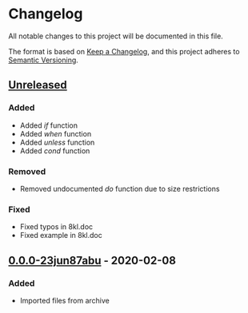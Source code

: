 # Changelog
All notable changes to this project will be documented in this file.

The format is based on [Keep a Changelog](https://keepachangelog.com/en/1.0.0/),
and this project adheres to [Semantic Versioning](https://semver.org/spec/v2.0.0.html).


## [Unreleased]

### Added
- Added *if* function
- Added *when* function
- Added *unless* function
- Added *cond* function

### Removed
- Removed undocumented *do* function due to size restrictions

### Fixed
- Fixed typos in 8kl.doc
- Fixed example in 8kl.doc


## [0.0.0-23jun87abu] - 2020-02-08

### Added
- Imported files from archive


[Unreleased]: https://github.com/jonruttan/8k-lisp/compare/v0.0.0-23jun87abu...HEAD
[0.0.0-23jun87abu]: https://github.com/jonruttan/8k-lisp/releases/tag/v0.0.0-23jun87abu
